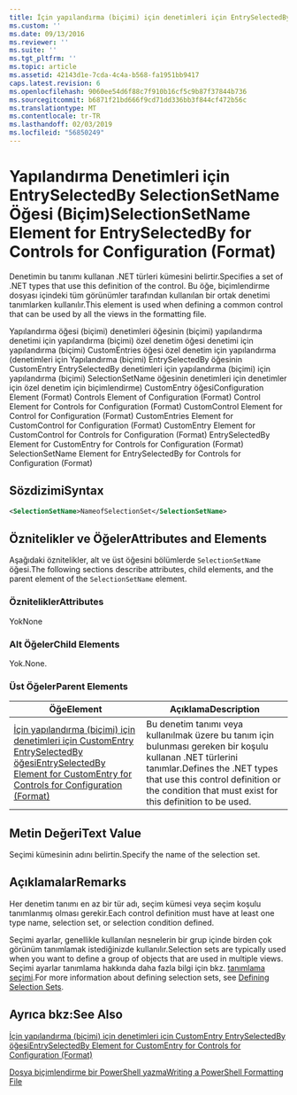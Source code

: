 ```yaml
---
title: İçin yapılandırma (biçimi) için denetimleri için EntrySelectedBy SelectionSetName öğesi | Microsoft Docs
ms.custom: ''
ms.date: 09/13/2016
ms.reviewer: ''
ms.suite: ''
ms.tgt_pltfrm: ''
ms.topic: article
ms.assetid: 42143d1e-7cda-4c4a-b568-fa1951bb9417
caps.latest.revision: 6
ms.openlocfilehash: 9060ee54d6f88c7f910b16cf5c9b87f37844b736
ms.sourcegitcommit: b6871f21bd666f9cd71dd336bb3f844cf472b56c
ms.translationtype: MT
ms.contentlocale: tr-TR
ms.lasthandoff: 02/03/2019
ms.locfileid: "56850249"
---
```

# <a name="selectionsetname-element-for-entryselectedby-for-controls-for-configuration-format"></a><span data-ttu-id="620cf-102">Yapılandırma Denetimleri için EntrySelectedBy SelectionSetName Öğesi (Biçim)</span><span class="sxs-lookup"><span data-stu-id="620cf-102">SelectionSetName Element for EntrySelectedBy for Controls for Configuration (Format)</span></span>

<span data-ttu-id="620cf-103">Denetimin bu tanımı kullanan .NET türleri kümesini belirtir.</span><span class="sxs-lookup"><span data-stu-id="620cf-103">Specifies a set of .NET types that use this definition of the control.</span></span> <span data-ttu-id="620cf-104">Bu öğe, biçimlendirme dosyası içindeki tüm görünümler tarafından kullanılan bir ortak denetimi tanımlarken kullanılır.</span><span class="sxs-lookup"><span data-stu-id="620cf-104">This element is used when defining a common control that can be used by all the views in the formatting file.</span></span>

<span data-ttu-id="620cf-105">Yapılandırma öğesi (biçimi) denetimleri öğesinin (biçimi) yapılandırma denetimi için yapılandırma (biçimi) özel denetim öğesi denetimi için yapılandırma (biçimi) CustomEntries öğesi özel denetim için yapılandırma (denetimleri için Yapılandırma (biçimi) EntrySelectedBy öğesinin CustomEntry EntrySelectedBy denetimleri için yapılandırma (biçimi) için yapılandırma (biçimi) SelectionSetName öğesinin denetimleri için denetimler için özel denetim için biçimlendirme) CustomEntry öğesi</span><span class="sxs-lookup"><span data-stu-id="620cf-105">Configuration Element (Format) Controls Element of Configuration (Format) Control Element for Controls for Configuration (Format) CustomControl Element for Control for Configuration (Format) CustomEntries Element for CustomControl for Configuration (Format) CustomEntry Element for CustomControl for Controls for Configuration (Format) EntrySelectedBy Element for CustomEntry for Controls for Configuration (Format) SelectionSetName Element for EntrySelectedBy for Controls for Configuration (Format)</span></span>

## <a name="syntax"></a><span data-ttu-id="620cf-106">Sözdizimi</span><span class="sxs-lookup"><span data-stu-id="620cf-106">Syntax</span></span>

```xml
<SelectionSetName>NameofSelectionSet</SelectionSetName>

```

## <a name="attributes-and-elements"></a><span data-ttu-id="620cf-107">Öznitelikler ve Öğeler</span><span class="sxs-lookup"><span data-stu-id="620cf-107">Attributes and Elements</span></span>

<span data-ttu-id="620cf-108">Aşağıdaki öznitelikler, alt ve üst öğesini bölümlerde `SelectionSetName` öğesi.</span><span class="sxs-lookup"><span data-stu-id="620cf-108">The following sections describe attributes, child elements, and the parent element of the `SelectionSetName` element.</span></span>

### <a name="attributes"></a><span data-ttu-id="620cf-109">Öznitelikler</span><span class="sxs-lookup"><span data-stu-id="620cf-109">Attributes</span></span>

<span data-ttu-id="620cf-110">Yok</span><span class="sxs-lookup"><span data-stu-id="620cf-110">None</span></span>

### <a name="child-elements"></a><span data-ttu-id="620cf-111">Alt Öğeler</span><span class="sxs-lookup"><span data-stu-id="620cf-111">Child Elements</span></span>

<span data-ttu-id="620cf-112">Yok.</span><span class="sxs-lookup"><span data-stu-id="620cf-112">None.</span></span>

### <a name="parent-elements"></a><span data-ttu-id="620cf-113">Üst Öğeler</span><span class="sxs-lookup"><span data-stu-id="620cf-113">Parent Elements</span></span>

|<span data-ttu-id="620cf-114">Öğe</span><span class="sxs-lookup"><span data-stu-id="620cf-114">Element</span></span>|<span data-ttu-id="620cf-115">Açıklama</span><span class="sxs-lookup"><span data-stu-id="620cf-115">Description</span></span>|
|-------------|-----------------|
|[<span data-ttu-id="620cf-116">İçin yapılandırma (biçimi) için denetimleri için CustomEntry EntrySelectedBy öğesi</span><span class="sxs-lookup"><span data-stu-id="620cf-116">EntrySelectedBy Element for CustomEntry for Controls for Configuration (Format)</span></span>](./entryselectedby-element-for-customentry-for-controls-for-configuration-format.md)|<span data-ttu-id="620cf-117">Bu denetim tanımı veya kullanılmak üzere bu tanım için bulunması gereken bir koşulu kullanan .NET türlerini tanımlar.</span><span class="sxs-lookup"><span data-stu-id="620cf-117">Defines the .NET types that use this control definition or the condition that must exist for this definition to be used.</span></span>|

## <a name="text-value"></a><span data-ttu-id="620cf-118">Metin Değeri</span><span class="sxs-lookup"><span data-stu-id="620cf-118">Text Value</span></span>

<span data-ttu-id="620cf-119">Seçimi kümesinin adını belirtin.</span><span class="sxs-lookup"><span data-stu-id="620cf-119">Specify the name of the selection set.</span></span>

## <a name="remarks"></a><span data-ttu-id="620cf-120">Açıklamalar</span><span class="sxs-lookup"><span data-stu-id="620cf-120">Remarks</span></span>

<span data-ttu-id="620cf-121">Her denetim tanımı en az bir tür adı, seçim kümesi veya seçim koşulu tanımlanmış olması gerekir.</span><span class="sxs-lookup"><span data-stu-id="620cf-121">Each control definition must have at least one type name, selection set, or selection condition defined.</span></span>

<span data-ttu-id="620cf-122">Seçimi ayarlar, genellikle kullanılan nesnelerin bir grup içinde birden çok görünüm tanımlamak istediğinizde kullanılır.</span><span class="sxs-lookup"><span data-stu-id="620cf-122">Selection sets are typically used when you want to define a group of objects that are used in multiple views.</span></span> <span data-ttu-id="620cf-123">Seçimi ayarlar tanımlama hakkında daha fazla bilgi için bkz. [tanımlama seçimi](./defining-selection-sets.md).</span><span class="sxs-lookup"><span data-stu-id="620cf-123">For more information about defining selection sets, see [Defining Selection Sets](./defining-selection-sets.md).</span></span>

## <a name="see-also"></a><span data-ttu-id="620cf-124">Ayrıca bkz:</span><span class="sxs-lookup"><span data-stu-id="620cf-124">See Also</span></span>

[<span data-ttu-id="620cf-125">İçin yapılandırma (biçimi) için denetimleri için CustomEntry EntrySelectedBy öğesi</span><span class="sxs-lookup"><span data-stu-id="620cf-125">EntrySelectedBy Element for CustomEntry for Controls for Configuration (Format)</span></span>](./entryselectedby-element-for-customentry-for-controls-for-configuration-format.md)

[<span data-ttu-id="620cf-126">Dosya biçimlendirme bir PowerShell yazma</span><span class="sxs-lookup"><span data-stu-id="620cf-126">Writing a PowerShell Formatting File</span></span>](./writing-a-powershell-formatting-file.md)
